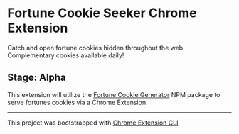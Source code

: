 # Fortune Cookie Seeker Chrome Extension 
Catch and open fortune cookies hidden throughout the web. Complementary cookies available daily!

## Stage: Alpha

This extension will utilize the [Fortune Cookie Generator](https://github.com/Elitezen/fortune-cookie-generator) NPM package to serve fortunes cookies via a Chrome Extension.

---

This project was bootstrapped with [Chrome Extension CLI](https://github.com/dutiyesh/chrome-extension-cli)